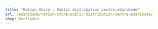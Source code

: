 ```yaml
---
title: "Ration Store , Public distribution centre,edarikode"
url: /edarikode/ration-store-public-distribution-centre-edarikode/
shop: Dorfladen
---
```

